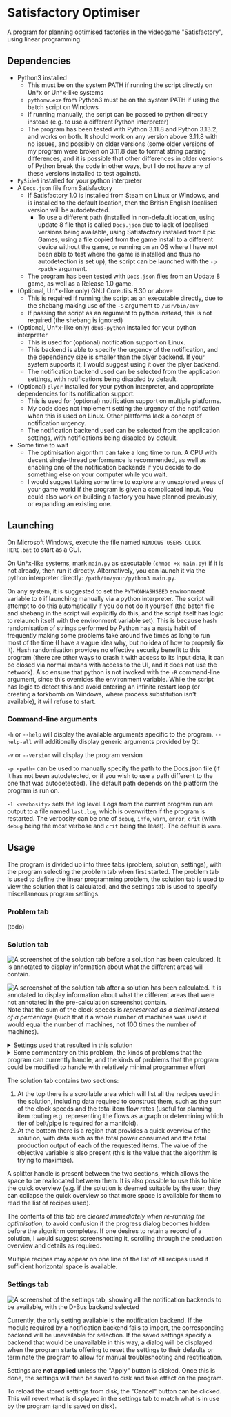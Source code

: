 # Satisfactory Optimiser

A program for planning optimised factories in the videogame "Satisfactory", using linear programming.

## Dependencies
 + Python3 installed
   + This must be on the system PATH if running the script directly on Un\*x or Un\*x-like systems
   + `pythonw.exe` from Python3 must be on the system PATH if using the batch script on Windows
   + If running manually, the script can be passed to python directly instead (e.g. to use a different Python interpreter)
   + The program has been tested with Python 3.11.8 and Python 3.13.2, and works on both.  It should work on any version above 3.11.8 with no issues, and possibly on older versions (some older versions of my program were broken on 3.11.8 due to format string parsing differences, and it is possible that other differences in older versions of Python break the code in other ways, but I do not have any of these versions installed to test against).
 + `PySide6` installed for your python interpreter
 + A `Docs.json` file from Satisfactory
   + If Satisfactory 1.0 is installed from Steam on Linux or Windows, and is installed to the default location, then the British English localised version will be autodetected.
     + To use a different path (installed in non-default location, using update 8 file that is called `Docs.json` due to lack of localised versions being available, using Satisfactory installed from Epic Games, using a file copied from the game install to a different device without the game, or running on an OS where I have not been able to test where the game is installed and thus no autodetection is set up), the script can be launched with the `-p <path>` argument.
   + The program has been tested with `Docs.json` files from an Update 8 game, as well as a Release 1.0 game.
 + (Optional, Un\*x-like only) GNU Coreutils 8.30 or above
   + This is required if running the script as an executable directly, due to the shebang making use of the `-S` argument to `/usr/bin/env`
   + If passing the script as an argument to python instead, this is not required (the shebang is ignored)
 + (Optional, Un\*x-like only) `dbus-python` installed for your python interpreter
   + This is used for (optional) notification support on Linux.
   + This backend is able to specify the urgency of the notification, and the dependency size is smaller than the plyer backend.  If your system supports it, I would suggest using it over the plyer backend.
   + The notification backend used can be selected from the application settings, with notifications being disabled by default.
 + (Optional) `plyer` installed for your python interpreter, and appropriate dependencies for its notification support.
   + This is used for (optional) notification support on multiple platforms.
   + My code does not implement setting the urgency of the notification when this is used on Linux.  Other platforms lack a concept of notification urgency.
   + The notification backend used can be selected from the application settings, with notifications being disabled by default.
 + Some time to wait
   + The optimisation algorithm can take a long time to run.  A CPU with decent single-thread performance is recommended, as well as enabling one of the notification backends if you decide to do something else on your computer while you wait.
   + I would suggest taking some time to explore any unexplored areas of your game world if the program is given a complicated input.  You could also work on building a factory you have planned previously, or expanding an existing one.

## Launching
On Microsoft Windows, execute the file named `WINDOWS USERS CLICK HERE.bat` to start as a GUI.

On Un\*x-like systems, mark `main.py` as executable (`chmod +x main.py`) if it is not already, then run it directly.  Alternatively, you can launch it via the python interpreter directly: `/path/to/your/python3 main.py`.

On any system, it is suggested to set the `PYTHONHASHSEED` environment variable to `0` if launching manually via a python interpreter.  The script will attempt to do this automatically if you do not do it yourself (the batch file and shebang in the script will explicitly do this, and the script itself has logic to relaunch itself with the environment variable set).  This is because hash randomisation of strings performed by Python has a nasty habit of frequently making some problems take around five times as long to run most of the time (I have a vague idea why, but no idea of how to properly fix it).  Hash randomisation provides no effective security benefit to this program (there are other ways to crash it with access to its input data, it can be closed via normal means with access to the UI, and it does not use the network).  Also ensure that python is not invoked with the `-R` command-line argument, since this overrides the environment variable.  While the script has logic to detect this and avoid entering an infinite restart loop (or creating a forkbomb on Windows, where process substitution isn't available), it will refuse to start.
### Command-line arguments
`-h` or `--help` will display the available arguments specific to the program.  `--help-all` will additionally display generic arguments provided by Qt.

`-v` or `--version` will display the program version

`-p <path>` can be used to manually specify the path to the Docs.json file (if it has not been autodetected, or if you wish to use a path different to the one that was autodetected).  The default path depends on the platform the program is run on.

`-l <verbosity>` sets the log level.  Logs from the current program run are output to a file named `last.log`, which is overwritten if the program is restarted.  The verbosity can be one of `debug`, `info`, `warn`, `error`, `crit` (with `debug` being the most verbose and `crit` being the least).  The default is `warn`.

## Usage

The program is divided up into three tabs (problem, solution, settings), with the program selecting the problem tab when first started.  The problem tab is used to define the linear programming problem, the solution tab is used to view the solution that is calculated, and the settings tab is used to specify miscellaneous program settings.

### Problem tab

(todo)

### Solution tab

![A screenshot of the solution tab before a solution has been calculated.  It is annotated to display information about what the different areas will contain.](../readmeassets/solution-tab-empty.jpg?raw=true)

![A screenshot of the solution tab after a solution has been calculated.  It is annotated to display information about what the different areas that were not annotated in the pre-calculation screenshot contain.](../readmeassets/solution-tab-with-solution.jpg?raw=true)
Note that the sum of the clock speeds is *represented as a decimal instead of a percentage* (such that if a whole number of machines was used it would equal the number of machines, not 100 times the number of machines).

<details><summary>Settings used that resulted in this solution</summary>
 + en-GB docs file from a release 1.0 game installation
 + All normal recipes enabled
 + Wet concrete alternate recipe enabled, all other alternate recipes disabled
 + Weight 1 for producing concrete, weight 0 for power usage, no other weights
 + 100 limestone and 10 cubic metres of water per minute, no other resources available
</details>
<details><summary>Some commentary on this problem, the kinds of problems that the program can currently handle, and the kinds of problems that the program could be modified to handle with relatively minimal programmer effort</summary>It is possible to see that the program created as much wet concrete as it could before it ran out of water, then used the regular recipe to make the rest of the concrete.  Although this is a rather simple example that could be done mentally (wet concrete makes more concrete per limestone than the regular recipe, so use that until no water is left over, then use the regular recipe for the rest is simple to do by hand), this was intentionally chosen to showcase the program UI.  The program is equipped to handle far more complex problems, such as being able to find the optimum ratio of multiple production chains that share the same set of inputs in different ratios, or doing similar calculations but avoiding high power usage (a similar problem to the example can be seen with the various "pure _ ingot" alternate recipes, which have a significantly lower increase in the number of items produced per ore when also adding water, so the extra power consumed by the refinery at a particular rate of production is significant).  Even though some scenarios are not supported (for example, adding a penalty for items transferred per minute for use if high-tier belts/pipes have not been unlocked, handling power generation using byproducts and subtracting it from the power consumption or planning a power plant instead of a factory by setting power production as a target, setting a hard limit on power consumption by treating it as an item for the purposes of the recipes, setting weights for usage of any of the input items, and other such use cases) the core of the program is already powerful enough to handle these scenarios and could be modified to support them in the future with fairly little effort.</details>

The solution tab contains two sections:
1) At the top there is a scrollable area which will list all the recipes used in the solution, including data required to construct them, such as the sum of the clock speeds and the total item flow rates (useful for planning item routing e.g. representing the flows as a graph or determining which tier of belt/pipe is required for a manifold).
2) At the bottom there is a region that provides a quick overview of the solution, with data such as the total power consumed and the total production output of each of the requested items.  The value of the objective variable is also present (this is the value that the algorithm is trying to maximise).

A splitter handle is present between the two sections, which allows the space to be reallocated between them.  It is also possible to use this to hide the quick overview (e.g. if the solution is deemed suitable by the user, they can collapse the quick overview so that more space is available for them to read the list of recipes used).

The contents of this tab are *cleared immediately when re-running the optimisation*, to avoid confusion if the progress dialog becomes hidden before the algorithm completes.  If one desires to retain a record of a solution, I would suggest screenshotting it, scrolling through the production overview and details as required.

Multiple recipes may appear on one line of the list of all recipes used if sufficient horizontal space is available.

### Settings tab

![A screenshot of the settings tab, showing all the notification backends to be available, with the D-Bus backend selected](../readmeassets/2025-03-16T13:00:40,923934561+00:00.png?raw=true)

Currently, the only setting available is the notification backend.  If the module required by a notification backend fails to import, the corresponding backend will be unavailable for selection.  If the saved settings specify a backend that would be unavailable in this way, a dialog will be displayed when the program starts offering to reset the settings to their defaults or terminate the program to allow for manual troubleshooting and rectification.

Settings are **not applied** unless the "Apply" button is clicked.  Once this is done, the settings will then be saved to disk and take effect on the program.

To reload the stored settings from disk, the "Cancel" button can be clicked.  This will revert what is displayed in the settings tab to match what is in use by the program (and is saved on disk).
